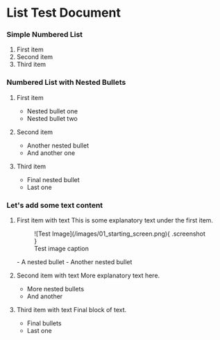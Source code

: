 # List Test Document

### Simple Numbered List

1. First item
2. Second item
3. Third item

### Numbered List with Nested Bullets

1. First item
    - Nested bullet one
    - Nested bullet two

2. Second item
    - Another nested bullet
    - And another one

3. Third item
    - Final nested bullet
    - Last one

### Let's add some text content

1. First item with text
    This is some explanatory text under the first item.
    <figure markdown>
      ![Test Image](/images/01_starting_screen.png){ .screenshot }
      <figcaption>Test image caption</figcaption>
    </figure>
    - A nested bullet
    - Another nested bullet

2. Second item with text
    More explanatory text here.
    - More nested bullets
    - And another

3. Third item with text
    Final block of text.
    - Final bullets
    - Last one
